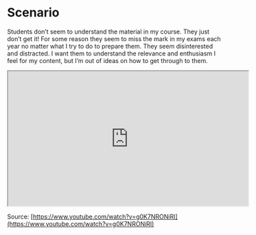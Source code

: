 # Scenario <!-- {docsify-ignore} -->

Students don’t seem to understand the material in my course. They just don’t get it! For some reason they seem to miss the mark in my exams each year no matter what I try to do to prepare them. They seem disinterested and distracted. I want them to understand the relevance and enthusiasm I feel for my content, but I’m out of ideas on how to get through to them.

<div class="video-container-4by3"><iframe width="560" height="315" src="https://www.youtube.com/embed/g0K7NRONiRI"></iframe></div>

Source: [https://www.youtube.com/watch?v=g0K7NRONiRI](https://www.youtube.com/watch?v=g0K7NRONiRI)
